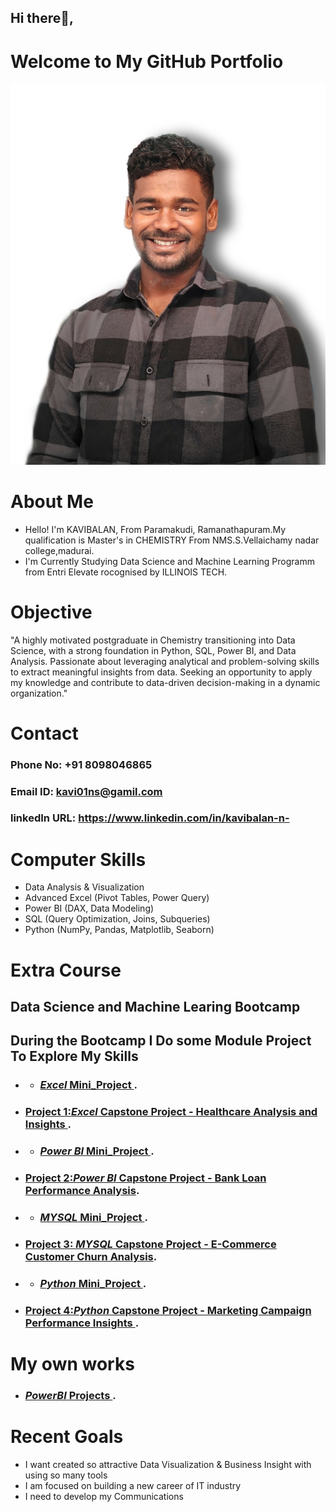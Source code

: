 ## Hi there👋, 
  # Welcome to My GitHub Portfolio
 ![Kavibalan](https://github.com/Kavi01ns/Kavi01ns/blob/main/kavi.jpg)
# About Me
* Hello! I'm KAVIBALAN, From Paramakudi, Ramanathapuram.My qualification is Master's in CHEMISTRY From NMS.S.Vellaichamy nadar college,madurai.
* I'm Currently Studying Data Science and Machine Learning Programm from Entri Elevate rocognised by ILLINOIS TECH. 
# Objective
   "A highly motivated postgraduate in Chemistry transitioning into Data Science, with a strong foundation in Python, SQL, Power BI, and Data Analysis. Passionate about leveraging analytical and problem-solving skills to extract meaningful insights from data. Seeking an opportunity to apply my knowledge and contribute to data-driven decision-making in a dynamic organization."
# Contact
  ### Phone No: +91 8098046865
  ### Email ID: kavi01ns@gamil.com
  ### linkedIn URL: https://www.linkedin.com/in/kavibalan-n-
# Computer Skills
- Data Analysis & Visualization
- Advanced Excel (Pivot Tables, Power Query)
- Power BI (DAX, Data Modeling)
- SQL (Query Optimization, Joins, Subqueries)
- Python (NumPy, Pandas, Matplotlib, Seaborn)
# Extra Course
## Data Science and Machine Learing Bootcamp
 ## During the Bootcamp I Do some Module Project To Explore My Skills
- - ### [*Excel* Mini_Project ](https://github.com/Kavi01ns/Excel_Mini-_Projects).
- ### [Project 1:*Excel* Capstone Project - Healthcare Analysis and Insights ](https://github.com/Kavi01ns/Excel-Healthcare-Insights).
- - ### [*Power BI* Mini_Project ](https://github.com/Kavi01ns/PowerBI_Mini_Projects).
- ### [Project 2:*Power BI* Capstone Project - Bank Loan Performance Analysis](https://drive.google.com/drive/folders/1fam4JzzwmCXv5xoJ56BOjHgxvW1-XBDt?usp=sharing).
- - ### [*MYSQL* Mini_Project ](https://github.com/Kavi01ns/MYSQL_Mini_Projects).
- ### [Project 3: *MYSQL* Capstone Project -  E-Commerce Customer Churn Analysis](https://github.com/Kavi01ns/MySQL-Capstone-Project__E-Commerce-Customer-Churn-Analysis).
- - ### [*Python* Mini_Project ](https://github.com/Kavi01ns/Python_Mini_Projects).
- ### [Project 4:*Python* Capstone Project - Marketing Campaign Performance Insights ](https://github.com/Kavi01ns/Python-Capstone-Project---Marketing-Campaign-Performance-Insights-).
 # My own works
 - ### [*PowerBI* Projects ](https://github.com/Kavi01ns/PowerBI_Projects).
 # Recent Goals
  - I want created so attractive Data Visualization & Business Insight with using so many tools 
  - I am focused on building a new career of IT industry
  - I need to develop my Communications
